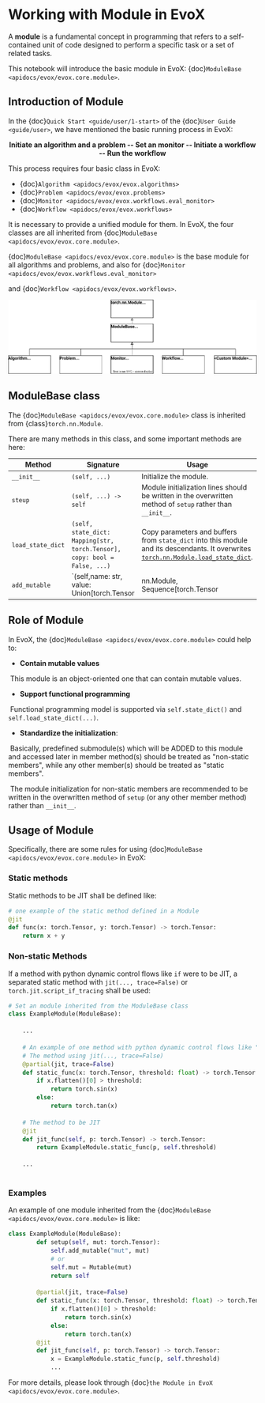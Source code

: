 # Working with Module in EvoX

A **module** is a fundamental concept in programming that refers to a self-contained unit of code designed to perform a specific task or a set of related tasks.

This notebook will introduce the basic module in EvoX: {doc}`ModuleBase <apidocs/evox/evox.core.module>`.

## Introduction of Module

In the {doc}`Quick Start <guide/user/1-start>` of the {doc}`User Guide <guide/user>`, we have mentioned the basic running process in EvoX:

<center><b>Initiate an algorithm and a problem -- Set an monitor -- Initiate a workflow -- Run the workflow</b></center>

This process requires four basic class in EvoX:

- {doc}`Algorithm <apidocs/evox/evox.algorithms>`
- {doc}`Problem <apidocs/evox/evox.problems>`
- {doc}`Monitor <apidocs/evox/evox.workflows.eval_monitor>`
- {doc}`Workflow <apidocs/evox/evox.workflows>`


It is necessary to provide a unified module for them. In EvoX, the four classes are all inherited from {doc}`ModuleBase <apidocs/evox/evox.core.module>`.

{doc}`ModuleBase <apidocs/evox/evox.core.module>` is the base module for all algorithms and problems, and also for {doc}`Monitor <apidocs/evox/evox.workflows.eval_monitor>`

and {doc}`Workflow <apidocs/evox/evox.workflows>`.

<center>
  <img src="../../_static/modulebase.svg">
</center>

## ModuleBase class

The {doc}`ModuleBase <apidocs/evox/evox.core.module>` class is inherited from {class}`torch.nn.Module`.

There are many methods in this class, and some important methods are here:

| Method            | Signature                                                    | Usage                                                        |
| ----------------- | ------------------------------------------------------------ | ------------------------------------------------------------ |
| `__init__`        | `(self, ...)`                                                | Initialize the module.                                       |
| `steup`           | `(self, ...) -> self`                                        | Module initialization lines should be written in the overwritten method of `setup` rather than `__init__`. |
| `load_state_dict` | `(self, state_dict: Mapping[str, torch.Tensor], copy: bool = False, ...)` | Copy parameters and buffers from `state_dict` into this module and its descendants. It overwrites [`torch.nn.Module.load_state_dict`](https://pytorch.org/docs/stable/generated/torch.nn.Module.html#torch.nn.Module.load_state_dict). |
| `add_mutable`     | `(self,name: str, value: Union[torch.Tensor | nn.Module, Sequence[torch.Tensor | nn.Module], Dict[str, torch.Tensor | nn.Module],],) -> None` | Define a mutable value in this module that can be accessed via `self.[name]` and modified in-place. |

## Role of Module

In EvoX, the {doc}`ModuleBase <apidocs/evox/evox.core.module>` could help to:

- **Contain mutable values** 

​	This module is an object-oriented one that can contain mutable values.

- **Support functional programming**

​	Functional programming model is supported via `self.state_dict()` and `self.load_state_dict(...)`.

- **Standardize the initialization**:

​	Basically, predefined submodule(s) which will be ADDED to this module and accessed later in member method(s) should be treated as "non-static members", while any other member(s) should be treated as "static members".	

​	The module initialization for non-static members are recommended to be written in the overwritten method of `setup` (or any other member method) rather than `__init__`.

## Usage of Module

Specifically, there are some rules for using {doc}`ModuleBase <apidocs/evox/evox.core.module>` in EvoX:

### Static methods

Static methods to be JIT shall be defined like:

```Python
# one example of the static method defined in a Module 
@jit
def func(x: torch.Tensor, y: torch.Tensor) -> torch.Tensor:
    return x + y
```
### Non-static Methods

If a method with python dynamic control flows like `if` were to be JIT, a separated static method with `jit(..., trace=False)` or `torch.jit.script_if_tracing` shall be used:

```python
# Set an module inherited from the ModuleBase class
class ExampleModule(ModuleBase):
    
    ...
    
    # An example of one method with python dynamic control flows like "if"
    # The method using jit(..., trace=False)
    @partial(jit, trace=False)
    def static_func(x: torch.Tensor, threshold: float) -> torch.Tensor:
        if x.flatten()[0] > threshold:
            return torch.sin(x)
        else:
            return torch.tan(x)
        
    # The method to be JIT   
    @jit
    def jit_func(self, p: torch.Tensor) -> torch.Tensor:
        return ExampleModule.static_func(p, self.threshold)
    
    ...
    
```

### Examples

An example of one module inherited from the {doc}`ModuleBase <apidocs/evox/evox.core.module>` is like:

```python
class ExampleModule(ModuleBase):
        def setup(self, mut: torch.Tensor):
            self.add_mutable("mut", mut)
            # or
            self.mut = Mutable(mut)
            return self

        @partial(jit, trace=False)
        def static_func(x: torch.Tensor, threshold: float) -> torch.Tensor:
            if x.flatten()[0] > threshold:
                return torch.sin(x)
            else:
                return torch.tan(x)
        @jit
        def jit_func(self, p: torch.Tensor) -> torch.Tensor:
            x = ExampleModule.static_func(p, self.threshold)
            ...
```

For more details, please look through {doc}`the Module in EvoX <apidocs/evox/evox.core.module>`.
